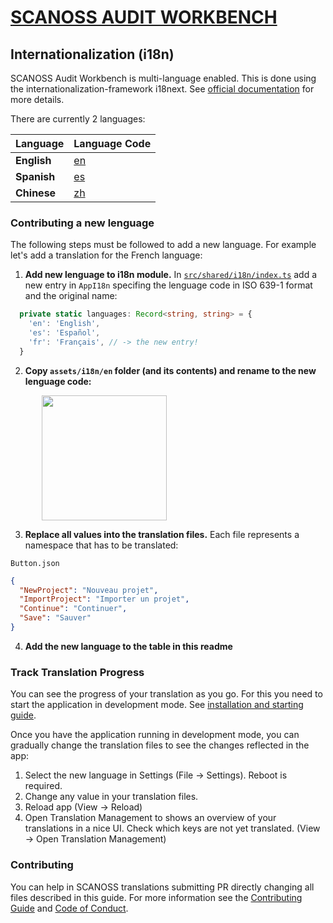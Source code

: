 # [SCANOSS AUDIT WORKBENCH](https://scanoss.com/product)

## Internationalization (i18n)

SCANOSS Audit Workbench is multi-language enabled. This is done using the internationalization-framework i18next. See [official documentation](https://www.i18next.com) for more details.

There are currently 2 languages:

| Language    | Language Code |
| ----------- | ------------- |
| **English** | [en](./en/)   |
| **Spanish** | [es](./es/)   |
| **Chinese** | [zh](./zh/)   |

### Contributing a new lenguage

The following steps must be followed to add a new language. For example let's add a translation for the French language:

1. <b>Add new lenguage to i18n module.</b> In [`src/shared/i18n/index.ts`](../../src/shared/i18n/index.ts) add a new entry in `AppI18n` specifing the lenguage code in ISO 639-1 format and the original name:

```ts
  private static languages: Record<string, string> = {
    'en': 'English',
    'es': 'Español',
    'fr': 'Français', // -> the new entry!
  }
```

2. <b>Copy `assets/i18n/en` folder (and its contents) and rename to the new lenguage code:</b>

  <p><img src="../../.erb/img/workbench_1.c77c359.png" align="center" style="margin-left: 50px" width="200" /></p>

3. <b>Replace all values into the translation files.</b> Each file represents a namespace that has to be translated:

`Button.json`

```json
{
  "NewProject": "Nouveau projet",
  "ImportProject": "Importer un projet",
  "Continue": "Continuer",
  "Save": "Sauver"
}
```

4. <b>Add the new language to the table in this readme</b>

### Track Translation Progress

You can see the progress of your translation as you go. For this you need to start the application in development mode. See [installation and starting guide](../../README.md).

Once you have the application running in development mode, you can gradually change the translation files to see the changes reflected in the app:

1. Select the new language in Settings (File -> Settings). Reboot is required.
2. Change any value in your translation files.
3. Reload app (View -> Reload)
4. Open Translation Management to shows an overview of your translations in a nice UI. Check which keys are not yet translated. (View -> Open Translation Management)

### Contributing

You can help in SCANOSS translations submitting PR directly changing all files described in this guide. For more information see the [Contributing Guide](../../CONTRIBUTING.md) and [Code of Conduct](../../CODE_OF_CONDUCT.md).
